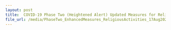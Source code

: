 ```yaml
---
layout: post
title:  COVID-19 Phase Two (Heightened Alert) Updated Measures for Religious Activities updated on 17 August 2021
file_url: /media/PhaseTwo_EnhancedMeasures_ReligiousActivities_17Aug2021_v5.pdf
---
```


